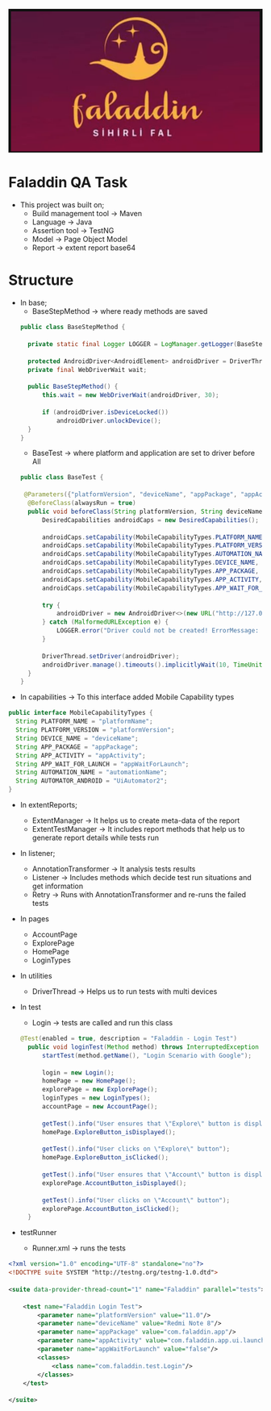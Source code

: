 ![](src/test/resources/faladdin.png)

# Faladdin QA Task

- This project was built on;
  - Build management tool -> Maven 
  - Language -> Java
  - Assertion tool -> TestNG
  - Model -> Page Object Model
  - Report -> extent report base64
  
# Structure
- In base;
  - BaseStepMethod -> where ready methods are saved
  ```java
  public class BaseStepMethod {

    private static final Logger LOGGER = LogManager.getLogger(BaseStepMethod.class);

    protected AndroidDriver<AndroidElement> androidDriver = DriverThread.getDriver();
    private final WebDriverWait wait;

    public BaseStepMethod() {
        this.wait = new WebDriverWait(androidDriver, 30);

        if (androidDriver.isDeviceLocked())
            androidDriver.unlockDevice();
    }
  }
  ```
  - BaseTest -> where platform and application are set to driver before All
  ```java
  public class BaseTest {

   @Parameters({"platformVersion", "deviceName", "appPackage", "appActivity", "appWaitForLaunch"})
    @BeforeClass(alwaysRun = true)
    public void beforeClass(String platformVersion, String deviceName, String appPackage, String appActivity, String appWaitForLaunch) {
        DesiredCapabilities androidCaps = new DesiredCapabilities();

        androidCaps.setCapability(MobileCapabilityTypes.PLATFORM_NAME, Platform.ANDROID);
        androidCaps.setCapability(MobileCapabilityTypes.PLATFORM_VERSION, platformVersion);
        androidCaps.setCapability(MobileCapabilityTypes.AUTOMATION_NAME, MobileCapabilityTypes.AUTOMATOR_ANDROID);
        androidCaps.setCapability(MobileCapabilityTypes.DEVICE_NAME, deviceName);
        androidCaps.setCapability(MobileCapabilityTypes.APP_PACKAGE, appPackage);
        androidCaps.setCapability(MobileCapabilityTypes.APP_ACTIVITY, appActivity);
        androidCaps.setCapability(MobileCapabilityTypes.APP_WAIT_FOR_LAUNCH, Boolean.parseBoolean(appWaitForLaunch));

        try {
            androidDriver = new AndroidDriver<>(new URL("http://127.0.0.1:4723/wd/hub"), androidCaps);
        } catch (MalformedURLException e) {
            LOGGER.error("Driver could not be created! ErrorMessage: " + e.getMessage());
        }

        DriverThread.setDriver(androidDriver);
        androidDriver.manage().timeouts().implicitlyWait(10, TimeUnit.SECONDS);
    }
  }
  ```
- In capabilities -> To this interface added Mobile Capability types
```java
public interface MobileCapabilityTypes {
  String PLATFORM_NAME = "platformName";
  String PLATFORM_VERSION = "platformVersion";
  String DEVICE_NAME = "deviceName";
  String APP_PACKAGE = "appPackage";
  String APP_ACTIVITY = "appActivity";
  String APP_WAIT_FOR_LAUNCH = "appWaitForLaunch";
  String AUTOMATION_NAME = "automationName";
  String AUTOMATOR_ANDROID = "UiAutomator2";
}
```

- In extentReports;
  - ExtentManager -> It helps us to create meta-data of the report
  - ExtentTestManager -> It includes report methods that help us to generate report details while tests run

- In listener;
  - AnnotationTransformer -> It analysis tests results
  - Listener -> Includes methods which decide test run situations and get information
  - Retry -> Runs with AnnotationTransformer and re-runs the failed tests

- In pages
  - AccountPage
  - ExplorePage
  - HomePage
  - LoginTypes

- In utilities
  - DriverThread -> Helps us to run tests with multi devices

- In test
  - Login -> tests are called and run this class
  ```java
  @Test(enabled = true, description = "Faladdin - Login Test")
    public void loginTest(Method method) throws InterruptedException {
        startTest(method.getName(), "Login Scenario with Google");

        login = new Login();
        homePage = new HomePage();
        explorePage = new ExplorePage();
        loginTypes = new LoginTypes();
        accountPage = new AccountPage();

        getTest().info("User ensures that \"Explore\" button is displayed");
        homePage.ExploreButton_isDisplayed();

        getTest().info("User clicks on \"Explore\" button");
        homePage.ExploreButton_isClicked();

        getTest().info("User ensures that \"Account\" button is displayed");
        explorePage.AccountButton_isDisplayed();

        getTest().info("User clicks on \"Account\" button");
        explorePage.AccountButton_isClicked();
    }
  ```
- testRunner
  - Runner.xml -> runs the tests
```xml
<?xml version="1.0" encoding="UTF-8" standalone="no"?>
<!DOCTYPE suite SYSTEM "http://testng.org/testng-1.0.dtd">

<suite data-provider-thread-count="1" name="Faladdin" parallel="tests">

    <test name="Faladdin Login Test">
        <parameter name="platformVersion" value="11.0"/>
        <parameter name="deviceName" value="Redmi Note 8"/>
        <parameter name="appPackage" value="com.faladdin.app"/>
        <parameter name="appActivity" value="com.faladdin.app.ui.launcher.LauncherActivity"/>
        <parameter name="appWaitForLaunch" value="false"/>
        <classes>
            <class name="com.faladdin.test.Login"/>
        </classes>
    </test>

</suite>
```